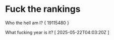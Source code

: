 # Fuck the rankings

Who the hell am I?
{ 19115480 }

What fucking year is it?
[ 2025-05-22T04:03:20Z ]

